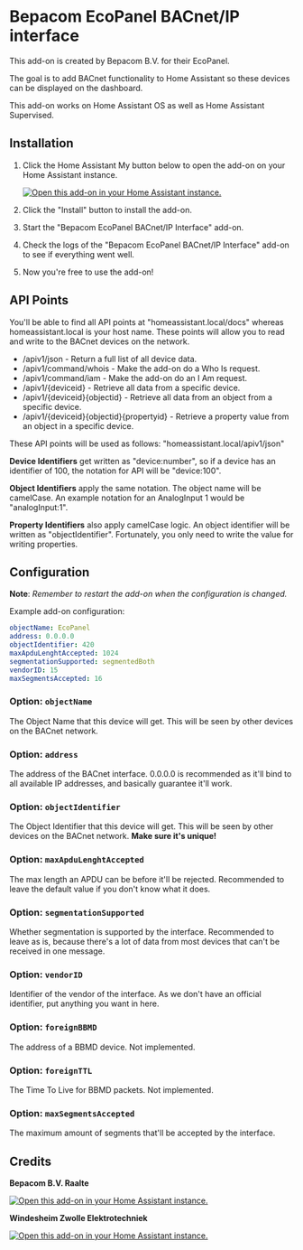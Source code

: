 # Bepacom EcoPanel BACnet/IP interface

This add-on is created by Bepacom B.V. for their EcoPanel. 

The goal is to add BACnet functionality to Home Assistant so these devices can be displayed on the dashboard.

This add-on works on Home Assistant OS as well as Home Assistant Supervised.


## Installation

1. Click the Home Assistant My button below to open the add-on on your Home
   Assistant instance.

   [![Open this add-on in your Home Assistant instance.][addon-badge]][addon]

1. Click the "Install" button to install the add-on.
1. Start the "Bepacom EcoPanel BACnet/IP Interface" add-on.
1. Check the logs of the "Bepacom EcoPanel BACnet/IP Interface" add-on to see if everything went
   well.
1. Now you're free to use the add-on!


## API Points

You'll be able to find all API points at "homeassistant.local/docs" whereas homeassistant.local is your host name.
These points will allow you to read and write to the BACnet devices on the network.

- /apiv1/json								- Return a full list of all device data.
- /apiv1/command/whois						- Make the add-on do a Who Is request.
- /apiv1/command/iam						- Make the add-on do an I Am request.
- /apiv1/{deviceid}							- Retrieve all data from a specific device.
- /apiv1/{deviceid}{objectid}				- Retrieve all data from an object from a specific device.
- /apiv1/{deviceid}{objectid}{propertyid}	- Retrieve a property value from an object in a specific device.

These API points will be used as follows:
"homeassistant.local/apiv1/json"

**Device Identifiers** get written as "device:number", so if a device has an identifier of 100, the notation for API will be "device:100".

**Object Identifiers** apply the same notation. The object name will be camelCase. An example notation for an AnalogInput 1 would be "analogInput:1".

**Property Identifiers** also apply camelCase logic. An object identifier will be written as "objectIdentifier". 
Fortunately, you only need to write the value for writing properties.


## Configuration

**Note**: _Remember to restart the add-on when the configuration is changed._

Example add-on configuration:

```yaml
objectName: EcoPanel
address: 0.0.0.0
objectIdentifier: 420
maxApduLenghtAccepted: 1024
segmentationSupported: segmentedBoth
vendorID: 15
maxSegmentsAccepted: 16
```

### Option: `objectName`
The Object Name that this device will get. This will be seen by other devices on the BACnet network.

### Option: `address`
The address of the BACnet interface. 0.0.0.0 is recommended as it'll bind to all available IP addresses, and basically guarantee it'll work.

### Option: `objectIdentifier`
The Object Identifier that this device will get. This will be seen by other devices on the BACnet network. **Make sure it's unique!**

### Option: `maxApduLenghtAccepted`
The max length an APDU can be before it'll be rejected. Recommended to leave the default value if you don't know what it does.

### Option: `segmentationSupported`
Whether segmentation is supported by the interface. Recommended to leave as is, because there's a lot of data from most devices that can't be received in one message.

### Option: `vendorID`
Identifier of the vendor of the interface. As we don't have an official identifier, put anything you want in here.

### Option: `foreignBBMD`
The address of a BBMD device. Not implemented.

### Option: `foreignTTL`
The Time To Live for BBMD packets. Not implemented.

### Option: `maxSegmentsAccepted`
The maximum amount of segments that'll be accepted by the interface.


## Credits

**Bepacom B.V. Raalte**


[![Open this add-on in your Home Assistant instance.][bepacom-badge]][bepacom]


**Windesheim Zwolle Elektrotechniek**


[![Open this add-on in your Home Assistant instance.][windesheim-badge]][windesheim]


[addon-badge]: https://my.home-assistant.io/badges/supervisor_addon.svg
[addon]: https://my.home-assistant.io/redirect/supervisor_addon/?addon=13b6b180_bacnetinterface&repository_url=https%3A%2F%2Fgithub.com%2FGravySeal%2Fbepacom-repo
[bepacom-badge]: https://www.bepacom.nl/wp-content/uploads/2018/09/logo-bepacom-besturingstechniek.jpg
[bepacom]: https://www.bepacom.nl/
[windesheim-badge]: https://www.windesheim.nl/getmedia/d06bfafc-febf-4c5e-bcec-bdf619d2ae93/Windesheim_logo.png
[windesheim]: https://www.windesheim.nl/